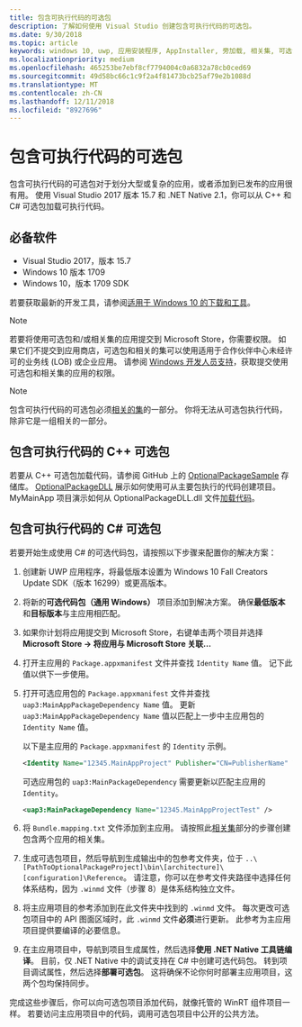 ```yaml
---
title: 包含可执行代码的可选包
description: 了解如何使用 Visual Studio 创建包含可执行代码的可选包。
ms.date: 9/30/2018
ms.topic: article
keywords: windows 10, uwp, 应用安装程序, AppInstaller, 旁加载, 相关集, 可选包
ms.localizationpriority: medium
ms.openlocfilehash: 465253be7ebf8cf7794004c0a6832a78cb0ced69
ms.sourcegitcommit: 49d58bc66c1c9f2a4f81473bcb25af79e2b1088d
ms.translationtype: MT
ms.contentlocale: zh-CN
ms.lasthandoff: 12/11/2018
ms.locfileid: "8927696"
---
```

# <a name="optional-packages-with-executable-code"></a>包含可执行代码的可选包
 
包含可执行代码的可选包对于划分大型或复杂的应用，或者添加到已发布的应用很有用。 使用 Visual Studio 2017 版本 15.7 和 .NET Native 2.1，你可以从 C++ 和 C# 可选包加载可执行代码。

## <a name="prerequisites"></a>必备软件
- Visual Studio 2017，版本 15.7
- Windows 10 版本 1709
- Windows 10，版本 1709 SDK

若要获取最新的开发工具，请参阅[适用于 Windows 10 的下载和工具](https://developer.microsoft.com/windows/downloads)。 

> [!NOTE]
> 若要将使用可选包和/或相关集的应用提交到 Microsoft Store，你需要权限。 如果它们不提交到应用商店，可选包和相关的集可以使用适用于合作伙伴中心未经许可的业务线 (LOB) 或企业应用。 请参阅 [Windows 开发人员支持](https://developer.microsoft.com/windows/support)，获取提交使用可选包和相关集的应用的权限。

> [!NOTE]
> 包含可执行代码的可选包必须[相关的集](https://docs.microsoft.com/windows/uwp/packaging/optional-packages#related-sets)的一部分。 你将无法从可选包执行代码，除非它是一组相关的一部分。

## <a name="c-optional-packages-with-executable-code"></a>包含可执行代码的 C++ 可选包

若要从 C++ 可选包加载代码，请参阅 GitHub 上的 [OptionalPackageSample](https://github.com/AppInstaller/OptionalPackageSample) 存储库。 [OptionalPackageDLL](https://github.com/AppInstaller/OptionalPackageSample/tree/master/OptionalPackageDLL) 展示如何使用可从主要包执行的代码创建项目。 MyMainApp 项目演示如何从 OptionalPackageDLL.dll 文件[加载代码](https://github.com/AppInstaller/OptionalPackageSample/blob/bf6b4915ff1f3b8abfdaacb1ad9e77184c49fe18/MyMainApp/MainPage.xaml.cpp#L182)。

## <a name="c-optional-packages-with-executable-code"></a>包含可执行代码的 C# 可选包

若要开始生成使用 C# 的可选代码包，请按照以下步骤来配置你的解决方案：

1. 创建新 UWP 应用程序，将最低版本设置为 Windows 10 Fall Creators Update SDK（版本 16299）或更高版本。

2. 将新的**可选代码包（通用 Windows）** 项目添加到解决方案。 确保**最低版本**和**目标版本**与主应用相匹配。

3. 如果你计划将应用提交到 Microsoft Store，右键单击两个项目并选择 **Microsoft Store -> 将应用与 Microsoft Store 关联…**

4. 打开主应用的 `Package.appxmanifest` 文件并查找 `Identity Name` 值。 记下此值以供下一步使用。

5. 打开可选应用包的 `Package.appxmanifest` 文件并查找 `uap3:MainAppPackageDependency Name` 值。 更新 `uap3:MainAppPackageDependency Name` 值以匹配上一步中主应用包的 `Identity Name` 值。 

    以下是主应用的 `Package.appxmanifest` 的 `Identity` 示例。
    ```XML
    <Identity Name="12345.MainAppProject" Publisher="CN=PublisherName" Version="1.0.0.0" />
    ```

    可选应用包的 `uap3:MainPackageDependency` 需要更新以匹配主应用的 `Identity`。
    ```XML
    <uap3:MainPackageDependency Name="12345.MainAppProjectTest" />
    ```

6. 将 `Bundle.mapping.txt` 文件添加到主应用。 请按照此[相关集](https://docs.microsoft.com/windows/uwp/packaging/optional-packages#related-sets)部分的步骤创建包含两个应用的相关集。 

7. 生成可选包项目，然后导航到生成输出中的包参考文件夹，位于 `..\[PathToOptionalPackageProject]\bin\[architecture]\[configuration]\Reference`。 请注意，你可以在参考文件夹路径中选择任何体系结构，因为 `.winmd` 文件（步骤 8）是体系结构独立文件。

8. 将主应用项目的参考添加到在此文件夹中找到的 `.winmd` 文件。 每次更改可选包项目中的 API 图面区域时，此 `.winmd` 文件**必须**进行更新。 此参考为主应用项目提供要编译的必要信息。

9. 在主应用项目中，导航到项目生成属性，然后选择**使用 .NET Native 工具链编译**。 目前，仅 .NET Native 中的调试支持在 C# 中创建可选代码包。 转到项目调试属性，然后选择**部署可选包**。 这将确保不论你何时部署主应用项目，这两个包均保持同步。

完成这些步骤后，你可以向可选包项目添加代码，就像托管的 WinRT 组件项目一样。 若要访问主应用项目中的代码，调用可选包项目中公开的公共方法。